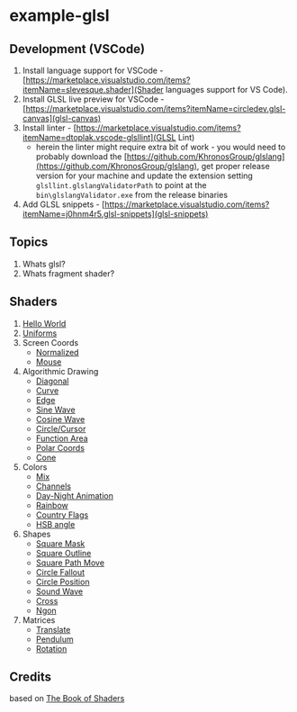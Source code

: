 # example-glsl

## Development (VSCode)

1. Install language support for VSCode - [https://marketplace.visualstudio.com/items?itemName=slevesque.shader](Shader languages support for VS Code).
2. Install GLSL live preview for VSCode - [https://marketplace.visualstudio.com/items?itemName=circledev.glsl-canvas](glsl-canvas)
3. Install linter - [https://marketplace.visualstudio.com/items?itemName=dtoplak.vscode-glsllint](GLSL Lint)
    - herein the linter might require extra bit of work - you would need to probably download the [https://github.com/KhronosGroup/glslang](https://github.com/KhronosGroup/glslang), get proper release version for your machine and update the extension setting `glsllint.glslangValidatorPath` to point at the `bin\glslangValidator.exe` from the release binaries
4. Add GLSL snippets - [https://marketplace.visualstudio.com/items?itemName=j0hnm4r5.glsl-snippets](glsl-snippets)

## Topics

1. Whats glsl?
2. Whats fragment shader?

## Shaders

1. [Hello World](./src/01_hello_world.glsl)
2. [Uniforms](./src/02_uniforms.glsl)
3. Screen Coords
    - [Normalized](./src/03_screen_coords.glsl)
    - [Mouse](./src/03-1_mouse_coords.glsl)
4. Algorithmic Drawing
    - [Diagonal](./src/04_algorithmic_diagonal.glsl)
    - [Curve](./src/04-1_algorithmic_curve.glsl)
    - [Edge](./src/04-2_algorithmic_edge.glsl)
    - [Sine Wave](./src/04-3_algorithmic_sin.glsl)
    - [Cosine Wave](./src/04-4_algorithmic_cos.glsl)
    - [Circle/Cursor](./src/04-5_algorithmic_cursor.glsl)
    - [Function Area](./src/04-6_algorithmic_area.glsl)
    - [Polar Coords](./src/04-7_polar_coords.glsl)
    - [Cone](./src/04-8_cone.glsl)
5. Colors
    - [Mix](./src/05_mixing_colors.glsl)
    - [Channels](./src/05-1_mixing_channels.glsl)
    - [Day-Night Animation](./src/05-2_mixing_painting.glsl)
    - [Rainbow](./src/05-3_rainbow.glsl)
    - [Country Flags](./src/05-4_flag.glsl)
    - [HSB angle](./src/05-5_hsb.glsl)
6. Shapes
    - [Square Mask](./src/06_shape_square_mask.glsl)
    - [Square Outline](./src/06_shape_square_outline.glsl)
    - [Square Path Move](./src/06_shape_square_path.glsl)
    - [Circle Fallout](./src/06-1_shape_circle_fallout.glsl)
    - [Circle Position](./src/06-2_shape_circle.glsl)
    - [Sound Wave](./src/06-3_shape_circle_wave.glsl)
    - [Cross](./src/06-4_cross.glsl)
    - [Ngon](./src/06-5_shape_ngon.glsl)
7. Matrices
    - [Translate](./src/07_matrix_translate.glsl)
    - [Pendulum](./src/07-1_matrix_pendulum.glsl)
    - [Rotation](./src/07-2_matrix_rotation.glsl)

## Credits
based on [The Book of Shaders](https://thebookofshaders.com/)